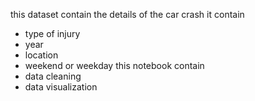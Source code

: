 this dataset contain the details of the car crash it contain
- type of injury
- year
- location
- weekend or weekday
this notebook contain
 - data cleaning
 - data visualization
